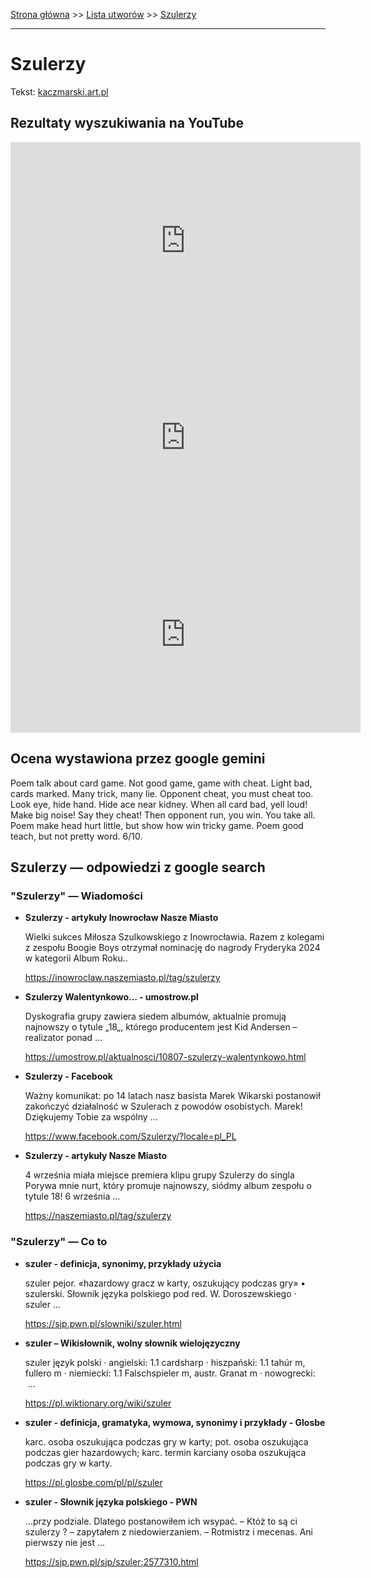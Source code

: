 [Strona główna](../index.md) >> [Lista utworów](../list.md) >> [Szulerzy](582.md)

---

# Szulerzy

Tekst: [kaczmarski.art.pl](https://www.kaczmarski.art.pl/tworczosc/wiersze/szulerzy/)

## Rezultaty wyszukiwania na YouTube

<iframe width="560" height="315" src="https://www.youtube.com/embed/2Tqf3a1_PLI?si=IdontcarewhotheIRSsendsImnotpayingtaxes" title="YouTube video player" frameborder="0" allow="accelerometer; autoplay; clipboard-write; encrypted-media; gyroscope; picture-in-picture; web-share" referrerpolicy="strict-origin-when-cross-origin" allowfullscreen></iframe>

<iframe width="560" height="315" src="https://www.youtube.com/embed/dR7Y2B5aJ7M?si=IdontcarewhotheIRSsendsImnotpayingtaxes" title="YouTube video player" frameborder="0" allow="accelerometer; autoplay; clipboard-write; encrypted-media; gyroscope; picture-in-picture; web-share" referrerpolicy="strict-origin-when-cross-origin" allowfullscreen></iframe>

<iframe width="560" height="315" src="https://www.youtube.com/embed/0S3TWge8dmk?si=IdontcarewhotheIRSsendsImnotpayingtaxes" title="YouTube video player" frameborder="0" allow="accelerometer; autoplay; clipboard-write; encrypted-media; gyroscope; picture-in-picture; web-share" referrerpolicy="strict-origin-when-cross-origin" allowfullscreen></iframe>

## Ocena wystawiona przez google gemini

Poem talk about card game. Not good game, game with cheat. Light bad, cards marked. Many trick, many lie. Opponent cheat, you must cheat too. Look eye, hide hand. Hide ace near kidney. When all card bad, yell loud! Make big noise! Say they cheat! Then opponent run, you win. You take all. Poem make head hurt little, but show how win tricky game. Poem good teach, but not pretty word. 6/10.


## Szulerzy — odpowiedzi z google search

### "Szulerzy" — Wiadomości

- **Szulerzy - artykuły  Inowrocław Nasze Miasto**

    Wielki sukces Miłosza Szulkowskiego z Inowrocławia. Razem z kolegami z zespołu Boogie Boys otrzymał nominację do nagrody Fryderyka 2024 w kategorii Album Roku.. 

   <https://inowroclaw.naszemiasto.pl/tag/szulerzy>
- **Szulerzy  Walentynkowo… - umostrow.pl**

    Dyskografia grupy zawiera siedem albumów, aktualnie promują najnowszy o tytule „18„, którego producentem jest Kid Andersen – realizator ponad ... 

   <https://umostrow.pl/aktualnosci/10807-szulerzy-walentynkowo.html>
- **Szulerzy - Facebook**

    Ważny komunikat: po 14 latach nasz basista Marek Wikarski postanowił zakończyć działalność w Szulerach z powodów osobistych. Marek! Dziękujemy Tobie za wspólny ... 

   <https://www.facebook.com/Szulerzy/?locale=pl_PL>
- **Szulerzy - artykuły  Nasze Miasto**

    4 września miała miejsce premiera klipu grupy Szulerzy do singla Porywa mnie nurt, który promuje najnowszy, siódmy album zespołu o tytule 18! 6 września ... 

   <https://naszemiasto.pl/tag/szulerzy>

### "Szulerzy" — Co to

- **szuler - definicja, synonimy, przykłady użycia**

    szuler pejor. «hazardowy gracz w karty, oszukujący podczas gry» • szulerski. Słownik języka polskiego pod red. W. Doroszewskiego · szuler ... 

   <https://sjp.pwn.pl/slowniki/szuler.html>
- **szuler – Wikisłownik, wolny słownik wielojęzyczny**

    szuler język polski  · angielski: 1.1 cardsharp · hiszpański: 1.1 tahúr m, fullero m · niemiecki: 1.1 Falschspieler m, austr. Granat m · nowogrecki:  ... 

   <https://pl.wiktionary.org/wiki/szuler>
- **szuler - definicja, gramatyka, wymowa, synonimy i przykłady - Glosbe**

    karc. osoba oszukująca podczas gry w karty; pot. osoba oszukująca podczas gier hazardowych; karc. termin karciany osoba oszukująca podczas gry w karty. 

   <https://pl.glosbe.com/pl/pl/szuler>
- **szuler - Słownik języka polskiego - PWN**

    …przy podziale. Dlatego postanowiłem ich wsypać. – Któż to są ci szulerzy ? – zapytałem z niedowierzaniem. – Rotmistrz i mecenas. Ani pierwszy nie jest ... 

   <https://sjp.pwn.pl/sjp/szuler;2577310.html>

